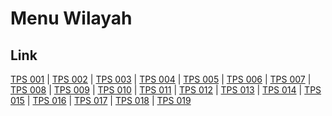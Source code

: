 # Menu Wilayah

## Link

[TPS 001](https://github.com/gigit-pemilu/pemilu-2024-74-sulawesi-tenggara/tree/main/pileg-dpr/hitung-suara/sub/74-sulawesi-tenggara/sub/71-kota-kendari/sub/07-wua-wua/sub/1003-mataiwoi/sub/001-tps)
 | 
[TPS 002](https://github.com/gigit-pemilu/pemilu-2024-74-sulawesi-tenggara/tree/main/pileg-dpr/hitung-suara/sub/74-sulawesi-tenggara/sub/71-kota-kendari/sub/07-wua-wua/sub/1003-mataiwoi/sub/002-tps)
 | 
[TPS 003](https://github.com/gigit-pemilu/pemilu-2024-74-sulawesi-tenggara/tree/main/pileg-dpr/hitung-suara/sub/74-sulawesi-tenggara/sub/71-kota-kendari/sub/07-wua-wua/sub/1003-mataiwoi/sub/003-tps)
 | 
[TPS 004](https://github.com/gigit-pemilu/pemilu-2024-74-sulawesi-tenggara/tree/main/pileg-dpr/hitung-suara/sub/74-sulawesi-tenggara/sub/71-kota-kendari/sub/07-wua-wua/sub/1003-mataiwoi/sub/004-tps)
 | 
[TPS 005](https://github.com/gigit-pemilu/pemilu-2024-74-sulawesi-tenggara/tree/main/pileg-dpr/hitung-suara/sub/74-sulawesi-tenggara/sub/71-kota-kendari/sub/07-wua-wua/sub/1003-mataiwoi/sub/005-tps)
 | 
[TPS 006](https://github.com/gigit-pemilu/pemilu-2024-74-sulawesi-tenggara/tree/main/pileg-dpr/hitung-suara/sub/74-sulawesi-tenggara/sub/71-kota-kendari/sub/07-wua-wua/sub/1003-mataiwoi/sub/006-tps)
 | 
[TPS 007](https://github.com/gigit-pemilu/pemilu-2024-74-sulawesi-tenggara/tree/main/pileg-dpr/hitung-suara/sub/74-sulawesi-tenggara/sub/71-kota-kendari/sub/07-wua-wua/sub/1003-mataiwoi/sub/007-tps)
 | 
[TPS 008](https://github.com/gigit-pemilu/pemilu-2024-74-sulawesi-tenggara/tree/main/pileg-dpr/hitung-suara/sub/74-sulawesi-tenggara/sub/71-kota-kendari/sub/07-wua-wua/sub/1003-mataiwoi/sub/008-tps)
 | 
[TPS 009](https://github.com/gigit-pemilu/pemilu-2024-74-sulawesi-tenggara/tree/main/pileg-dpr/hitung-suara/sub/74-sulawesi-tenggara/sub/71-kota-kendari/sub/07-wua-wua/sub/1003-mataiwoi/sub/009-tps)
 | 
[TPS 010](https://github.com/gigit-pemilu/pemilu-2024-74-sulawesi-tenggara/tree/main/pileg-dpr/hitung-suara/sub/74-sulawesi-tenggara/sub/71-kota-kendari/sub/07-wua-wua/sub/1003-mataiwoi/sub/010-tps)
 | 
[TPS 011](https://github.com/gigit-pemilu/pemilu-2024-74-sulawesi-tenggara/tree/main/pileg-dpr/hitung-suara/sub/74-sulawesi-tenggara/sub/71-kota-kendari/sub/07-wua-wua/sub/1003-mataiwoi/sub/011-tps)
 | 
[TPS 012](https://github.com/gigit-pemilu/pemilu-2024-74-sulawesi-tenggara/tree/main/pileg-dpr/hitung-suara/sub/74-sulawesi-tenggara/sub/71-kota-kendari/sub/07-wua-wua/sub/1003-mataiwoi/sub/012-tps)
 | 
[TPS 013](https://github.com/gigit-pemilu/pemilu-2024-74-sulawesi-tenggara/tree/main/pileg-dpr/hitung-suara/sub/74-sulawesi-tenggara/sub/71-kota-kendari/sub/07-wua-wua/sub/1003-mataiwoi/sub/013-tps)
 | 
[TPS 014](https://github.com/gigit-pemilu/pemilu-2024-74-sulawesi-tenggara/tree/main/pileg-dpr/hitung-suara/sub/74-sulawesi-tenggara/sub/71-kota-kendari/sub/07-wua-wua/sub/1003-mataiwoi/sub/014-tps)
 | 
[TPS 015](https://github.com/gigit-pemilu/pemilu-2024-74-sulawesi-tenggara/tree/main/pileg-dpr/hitung-suara/sub/74-sulawesi-tenggara/sub/71-kota-kendari/sub/07-wua-wua/sub/1003-mataiwoi/sub/015-tps)
 | 
[TPS 016](https://github.com/gigit-pemilu/pemilu-2024-74-sulawesi-tenggara/tree/main/pileg-dpr/hitung-suara/sub/74-sulawesi-tenggara/sub/71-kota-kendari/sub/07-wua-wua/sub/1003-mataiwoi/sub/016-tps)
 | 
[TPS 017](https://github.com/gigit-pemilu/pemilu-2024-74-sulawesi-tenggara/tree/main/pileg-dpr/hitung-suara/sub/74-sulawesi-tenggara/sub/71-kota-kendari/sub/07-wua-wua/sub/1003-mataiwoi/sub/017-tps)
 | 
[TPS 018](https://github.com/gigit-pemilu/pemilu-2024-74-sulawesi-tenggara/tree/main/pileg-dpr/hitung-suara/sub/74-sulawesi-tenggara/sub/71-kota-kendari/sub/07-wua-wua/sub/1003-mataiwoi/sub/018-tps)
 | 
[TPS 019](https://github.com/gigit-pemilu/pemilu-2024-74-sulawesi-tenggara/tree/main/pileg-dpr/hitung-suara/sub/74-sulawesi-tenggara/sub/71-kota-kendari/sub/07-wua-wua/sub/1003-mataiwoi/sub/019-tps)

